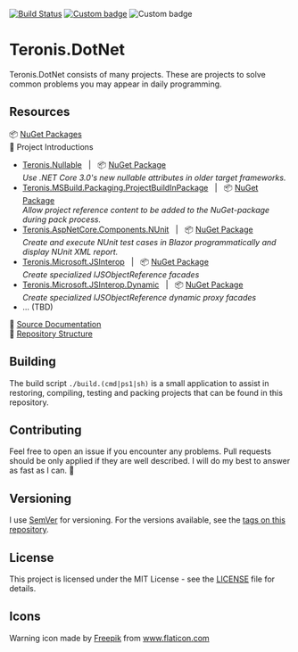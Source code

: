 [![Build Status](https://dev.azure.com/teroneko/Teronis.DotNet/_apis/build/status/NuGetPushArtifacts?branchName=develop)](https://dev.azure.com/teroneko/Teronis.DotNet/_build/latest?definitionId=5&branchName=master)
[![Custom badge](https://buildstats.info/nuget/Teronis.MSBuild.Packaging.ProjectBuildInPackage?includePreReleases=true)](https://www.nuget.org/packages?q=Teroneko+Teronis)
![Custom badge](https://img.shields.io/endpoint?url=https%3A%2F%2Fgist.githubusercontent.com%2Fteroneko%2Fa807e920ca2ee8d3e5749366d3528486%2Fraw%2F05805ebd5a26fb58cabb26a42bd6baf467822fd7%2Fpreview-badge.json)

# Teronis.DotNet

Teronis.DotNet consists of many projects. These are projects to solve common problems you may appear in daily programming.

## Resources

:package: [NuGet Packages](https://www.nuget.org/packages?q=Teronis)
<br />:briefcase: Project Introductions

- [Teronis.Nullable](/src/Nullable) &nbsp; | &nbsp; :package: [NuGet Package](https://www.nuget.org/packages/Teronis.Nullable)
  <br/>_Use .NET Core 3.0's new nullable attributes in older target frameworks._
- [Teronis.MSBuild.Packaging.ProjectBuildInPackage](/src/MSBuild/Packaging/ProjectBuildInPackage) &nbsp; | &nbsp; :package: [NuGet Package](https://www.nuget.org/packages/Teronis.MSBuild.Packaging.ProjectBuildInPackage)
  <br/>_Allow project reference content to be added to the NuGet-package during pack process._
- [Teronis.AspNetCore.Components.NUnit](src/AspNetCore/Components/NUnit/0) &nbsp; | &nbsp; :package: [NuGet Package](https://www.nuget.org/packages/Teronis.AspNetCore.Components.NUnit)
  <br/>_Create and execute NUnit test cases in Blazor programmatically and display NUnit XML report._
- [Teronis.Microsoft.JSInterop](src/Microsoft/JSInterop/0) &nbsp; | &nbsp; :package: [NuGet Package](https://www.nuget.org/packages/Teronis.Microsoft.JSInterop)
  <br/>_Create specialized IJSObjectReference facades_
- [Teronis.Microsoft.JSInterop.Dynamic](src/Microsoft/JSInterop/Dynamic/0) &nbsp; | &nbsp; :package: [NuGet Package](https://www.nuget.org/packages/Teronis.Microsoft.JSInterop.Dynamic)
  <br/>_Create specialized IJSObjectReference dynamic proxy facades_
- ... (TBD)
  
:book: [Source Documentation](https://teroneko.de/docs/Teronis.DotNet/Microsoft.Extensions.DependencyInjection.html)
<br/>:1234: [Repository Structure](/docs/ProjectStructure.md)

## Building

The build script `./build.(cmd|ps1|sh)` is a small application to assist in restoring, compiling, testing and packing projects that can be found in this repository.

## Contributing

Feel free to open an issue if you encounter any problems. Pull requests should be only applied if they are well described. I will do my best to answer as fast as I can. :slightly_smiling_face:

## Versioning

I use [SemVer](http://semver.org/) for versioning. For the versions available, see the [tags on this repository](https://github.com/teroneko/Teronis.DotNet/tags).

## License

This project is licensed under the MIT License - see the [LICENSE](LICENSE) file for details.

## Icons

<div>Warning icon made by <a href="https://www.flaticon.com/authors/freepik" title="Freepik">Freepik</a> from <a href="https://www.flaticon.com/" title="Flaticon">www.flaticon.com</a></div>
